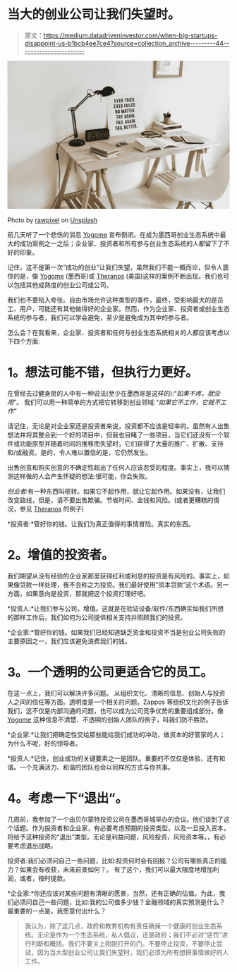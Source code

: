 # 当大的创业公司让我们失望时。

> 原文：<https://medium.datadriveninvestor.com/when-big-startups-disappoint-us-b1bcb4ee7ce4?source=collection_archive---------44----------------------->

![](img/127cfc4eb6572c4d0217f5dc490e8683.png)

Photo by [rawpixel](https://unsplash.com/photos/t5CRf1-Z3WA?utm_source=unsplash&utm_medium=referral&utm_content=creditCopyText) on [Unsplash](https://unsplash.com/?utm_source=unsplash&utm_medium=referral&utm_content=creditCopyText)

前几天听了一个悲伤的消息 [Yogome](https://medium.com/u/9f5ff2dd00f3?source=post_page-----b1bcb4ee7ce4--------------------------------) 宣布倒闭。在成为墨西哥创业生态系统中最大的成功案例之一之后；企业家、投资者和所有参与创业生态系统的人都留下了不好的印象。

记住，这不是第一次“成功的创业”让我们失望。虽然我们不能一概而论，但令人震惊的是，像 [Yogome](https://medium.com/u/9f5ff2dd00f3?source=post_page-----b1bcb4ee7ce4--------------------------------) (墨西哥)或 [Theranos](https://medium.com/u/1ffc3d865931?source=post_page-----b1bcb4ee7ce4--------------------------------) (美国)这样的案例不断出现。我们也可以包括其他成熟度的创业公司或公司。

我们也不要陷入夸张。自由市场允许这种类型的事件，最终，受影响最大的是员工、用户，可能还有其他做得好的企业家。然而，作为企业家、投资者或创业生态系统的参与者，我们可以学会避免，至少是避免成为其中的参与者。

怎么会？在我看来，企业家、投资者和任何与创业生态系统相关的人都应该考虑以下四个方面:

# **1。想法可能不错，但执行力更好。**

在曾经去过健身房的人中有一种说法(至少在墨西哥是这样的):“*如果不疼，就没用*”。
我们可以用一种简单的方式把它转移到创业领域:*“如果它不工作，它就不工作”*

请记住，无论是对企业家还是投资者来说，投资都不应该是轻率的。虽然有人出售想法并将其整合到一个好的项目中，但我也目睹了一些项目，当它们还没有一个软件或功能原型并随着时间的推移而失望时，它们获得了大量的推广、扩散、支持和/或融资。是的，令人难以置信的是，它仍然发生。

出售创意和购买创意的不确定性超出了任何人应该忍受的程度。事实上，我可以猜测这样做的人会产生怀疑的想法:很可能，你会失败。

*创业者*:有一种东西叫枢转。如果它不起作用，就让它起作用。如果没有，让我们改变路线，但是，请不要出售欺骗。节省时间、金钱和风险。(或者更糟糕的情况，参见 [Theranos](https://www.businessinsider.com/theranos-founder-ceo-elizabeth-holmes-life-story-bio-2018-4) 的例子)

*投资者:*管好你的钱。让我们为真正值得的事情冒险。真实的东西。

# **2。增值的投资者。**

我们期望从没有经验的企业家那里获得红利或利息的投资是有风险的。事实上，如果像贷款一样处理，我不会称之为投资。我们最好使用“资本贷款”这个术语。另一方面，如果意向是投资，那就把这个投资打理好吧。

*投资人:*让我们参与公司，增值。这就是在验证设备/软件/东西确实如我们所想的那样工作后，我们如何为公司提供相关支持并照顾我们的投资。

*企业家:*管好你的钱。如果我们已经知道缺乏资金和投资不当是创业公司失败的主要原因之一，我们应该避免浪费我们的钱。

# **3。一个透明的公司更适合它的员工。**

在这一点上，我们可以解决许多问题。
从组织文化、清晰的信息、创始人与投资人之间的信任等方面。透明度是一个相关的问题。Zappos 等组织文化的例子告诉我们，这不仅是内部沟通的问题，也可以成为公司竞争优势的重要组成部分。像 [Yogome](https://medium.com/u/9f5ff2dd00f3) 这种信息不清楚、不透明的创始人团队的例子，叫我们防不胜防。

*企业家:*让我们把确定性交给那些能给我们成功的冲动，做资本的好管家的人；为什么不呢，好的领导者。

*投资人:*记住，创业成功的关键要素之一是团队。重要的不仅仅是体验，还有和谐。一个充满活力、和谐的团队也会以同样的方式与你共事。

# **4。考虑一下“退出”。**

几周前，我参加了一个由贝尔蒙特投资公司在墨西哥城举办的会议。他们谈到了这个话题。作为投资者和企业家，有必要考虑预期的投资类型，以及一旦投入资本，将给予这种投资的“退出”类型。无论是利益问题，风险投资，风险资本等。，有必要考虑退出战略。

投资者:我们必须问自己一些问题，比如:投资何时会有回报？公司有哪些真正的能力？如果会有收获，未来前景如何？。
有了这个，我们可以最大限度地增加利润，或者，按时提款。

*企业家:*你还应该对某些问题有清晰的愿景，当然，还有正确的估值。为此，我们必须问自己一些问题，比如:我的公司值多少钱？金融领域的真实预测是什么？最重要的一点是，我愿意付出什么？

> 我认为，除了这几点，政府和教育机构有责任确保一个健康的创业生态系统。无论是作为一个生态系统，私人倡议，还是政府；我们不必对“惩罚”进行判断和概括。我们不要关上刚刚打开的门。不要停止投资，不要停止尝试，因为当大型创业公司让我们失望时，我们必须为所有想把事情做好的人工作。